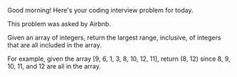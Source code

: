 Good morning! Here's your coding interview problem for today.

This problem was asked by Airbnb.

Given an array of integers, return the largest range, inclusive, of integers
that are all included in the array.

For example, given the array [9, 6, 1, 3, 8, 10, 12, 11], return (8, 12) since
8, 9, 10, 11, and 12 are all in the array.



